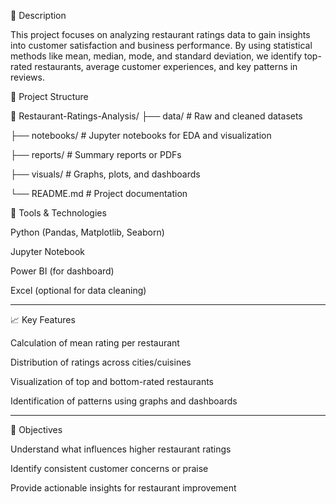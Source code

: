 
📝 Description

This project focuses on analyzing restaurant ratings data to gain insights into customer satisfaction and business performance. By using statistical methods like mean, median, mode, and standard deviation, we identify top-rated restaurants, average customer experiences, and key patterns in reviews.



📁 Project Structure

📂 Restaurant-Ratings-Analysis/
├── data/               # Raw and cleaned datasets

├── notebooks/          # Jupyter notebooks for EDA and visualization 

├── reports/            # Summary reports or PDFs

├── visuals/            # Graphs, plots, and dashboards

└── README.md           # Project documentation



🔧 Tools & Technologies

Python (Pandas, Matplotlib, Seaborn)

Jupyter Notebook

Power BI (for dashboard)

Excel (optional for data cleaning)



---

📈 Key Features

Calculation of mean rating per restaurant

Distribution of ratings across cities/cuisines

Visualization of top and bottom-rated restaurants

Identification of patterns using graphs and dashboards



---

🧠 Objectives

Understand what influences higher restaurant ratings

Identify consistent customer concerns or praise

Provide actionable insights for restaurant improvement




